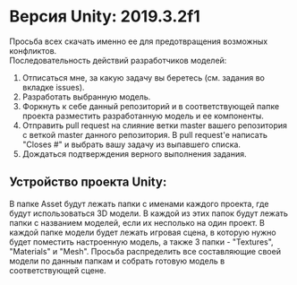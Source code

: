 # Версия Unity: 2019.3.2f1
Просьба всех скачать именно ее для предотвращения возможных конфликтов.  
Последовательность действий разработчиков моделей:
1) Отписаться мне, за какую задачу вы беретесь (см. задания во вкладке issues).
2) Разработать выбранную модель.
3) Форкнуть к себе данный репозиторий и в соответствующей папке проекта разместить разработанную модель и ее компоненты.
4) Отправить pull request на слияние ветки master вашего репозитория с веткой master данного репозитория. В pull request'e написать "Closes #" и выбрать вашу задачу из выпавшего списка.
5) Дождаться подтверждения верного выполнения задания.
## Устройство проекта Unity:  
В папке Asset будут лежать папки с именами каждого проекта, где будут использоваться 3D модели. В каждой из этих папок будут лежать папки с названием моделей, если их несполько на один проект. В каждой папке модели будет лежать игровая сцена, в которую нужно будет поместить настроенную модель, а также 3 папки - "Textures", "Materials" и "Mesh". Просьба распределить все составляющие своей модели по данным папкам и собрать готовую модель в соответствующей сцене.
